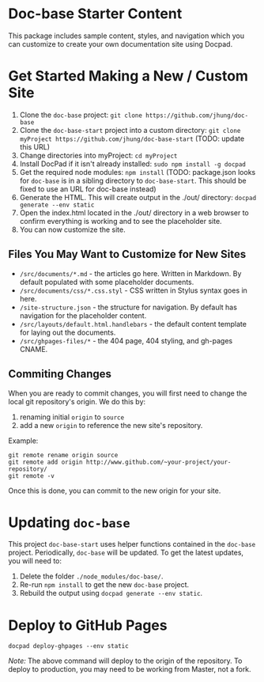 # Doc-base Starter Content

This package includes sample content, styles, and navigation which you can
customize to create your own documentation site using Docpad.

# Get Started Making a New / Custom Site

1. Clone the `doc-base` project: `git clone https://github.com/jhung/doc-base`
2. Clone the `doc-base-start` project into a custom directory: `git clone myProject https://github.com/jhung/doc-base-start`  (TODO: update this URL)
3. Change directories into myProject: `cd myProject`
4. Install DocPad if it isn't already installed: `sudo npm install -g docpad`
5. Get the required node modules: `npm install` (TODO: package.json looks for `doc-base` is in a sibling directory to `doc-base-start`. This should be fixed to use an URL for doc-base instead)
6. Generate the HTML. This will create output in the ./out/ directory: `docpad generate --env static`
7. Open the index.html located in the ./out/ directory in a web browser to confirm everything is working and to see the placeholder site.
8. You can now customize the site.

## Files You May Want to Customize for New Sites

- `/src/documents/*.md`  - the articles go here. Written in Markdown. By default populated with some placeholder documents.
- `/src/documents/css/*.css.styl` - CSS written in Stylus syntax goes in here.
- `/site-structure.json`  - the structure for navigation. By default has navigation for the placeholder content.
- `/src/layouts/default.html.handlebars` - the default content template for laying out the documents.
- `/src/ghpages-files/*`    - the 404 page, 404 styling, and gh-pages CNAME.

## Commiting Changes

When you are ready to commit changes, you will first need to change the local git repository's origin. We do this by:

1. renaming initial `origin` to `source`
2. add a new `origin` to reference the new site's repository.

Example:
```
git remote rename origin source
git remote add origin http://www.github.com/~your-project/your-repository/
git remote -v
```

Once this is done, you can commit to the new origin for your site.

# Updating `doc-base`

This project `doc-base-start` uses helper functions contained in the `doc-base` project. Periodically, `doc-base` will be updated.
To get the latest updates, you will need to:

1. Delete the folder `./node_modules/doc-base/`.
2. Re-run `npm install` to get the new `doc-base` project.
3. Rebuild the output using `docpad generate --env static`.

# Deploy to GitHub Pages

```
docpad deploy-ghpages --env static
```

*Note:* The above command will deploy to the origin of the repository. To deploy
to production, you may need to be working from Master, not a fork.
